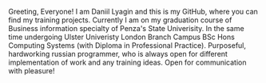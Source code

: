 Greeting, Everyone! 
I am Daniil Lyagin and this is my GitHub, where you can find my training projects.
Currently I am on my graduation course of Business information specialty of Penza's State Univerisity. In the same time undergoing Ulster Univeristy London Branch Campus
BSc Hons Computing Systems (with Diploma in Professional Practice). 
Purposeful, hardworking russian programmer, who is always open for different implementation of work and any training ideas.
Open for communication with pleasure! 
